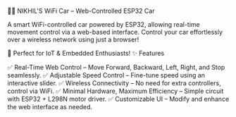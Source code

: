 🚗💨 NIKHIL'S WiFi Car – Web-Controlled ESP32 Car

A smart WiFi-controlled car powered by ESP32, allowing real-time movement control via a web-based interface. Control your car effortlessly over a wireless network using just a browser!

📌 Perfect for IoT & Embedded Enthusiasts!
✨ Features

✅ Real-Time Web Control – Move Forward, Backward, Left, Right, and Stop seamlessly.
✅ Adjustable Speed Control – Fine-tune speed using an interactive slider.
✅ Wireless Connectivity – No need for extra controllers, control via WiFi.
✅ Minimal Hardware, Maximum Efficiency – Simple circuit with ESP32 + L298N motor driver.
✅ Customizable UI – Modify and enhance the web interface as needed.
